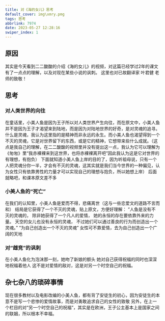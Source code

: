 ```yaml
---
title: 对《海的女儿》思考
default_cover: img\xmry.pmg
tags: 思考
abbrlink: 7974
date: 2023-05-27 12:28:16
swiper_index: 1
---
```

## 原因
其实是今天看到二二酸酸的介绍《海的女儿》的视频，对这篇已经学过2年的课文有了一点点的理解，以及对现在某些小说的讽刺。
这里也对已故翻译家 叶君健 老师的致敬！
## 思考
### 对人类世界的向往
在童话里，小美人鱼是因为王子所以对人类世界产生向往，而在原文中，小美人鱼并不是因为王子才渴望来到陆地，而是因为对陆地世界的好奇，是对灵魂的追寻。
什么是灵魂，我认为这里指的是精神而非永远的永生。而小美人鱼也渴望得到一个不灭的灵魂，它是对世界留下的东西，或是它的精神，它想带来些什么成就。（这点是我自己的理解，在二二酸酸的视频里并没有提出这一点，我认为它可以理解为《匆匆》里“我赤裸裸来到这世界，也将赤裸裸离开吧”因此我认为这是它对世界的有理想，有抱负）
下面就知道小美人鱼上岸的目的了，因为听祖母说，只有一个人把灵魂分你一半，才会有不灭的灵魂，这其实就是我们当今世界的一种偏见，认为女性只有依靠男性的力量才可以实现自己的理想与抱负，所以她想上岸）
后面就略吧，和课本原文差不多
### 小美人鱼的“死亡”
在我们的认知里，小美人鱼是爱而不得，悲痛离世（这与一些恋爱文的道路不言而和）
结局是它获得了一个不灭的灵魂，贴上原文，方便好理解：
”人鱼是没有不灭的灵魂的，
除非她获得了一个凡人的爱情，
她的永恒的存在要依靠外来的力量。
天空的女儿也没有永恒的灵魂，
不过她们可以通过善良的行为而创造出一个灵魂。”
“为自己创造出一个不灭的灵魂”
女性可不靠爱情，去为自己创造出一个广阔的天地
### 对“雌竞”的讽刺
在小美人鱼化为泡沫那一刻，她吻了新娘的额头
她对自己获得祝福的同时也深深地祝福着他人
这不是对爱情的敌对，这是对另一个时空自己的祝福。
## 杂七杂八的琐碎事情
现在很多教材以及电影改编的小美人鱼，都有背了安徒生的初心，因为安徒生的本意不是写一个悲惨的爱情故事，而是对勇敢追求自己的女性的致敬
另外，在上一个栏目的对“另一个时空自己的祝福”，其实是在欧洲，王子公主基本上是国家之间的联姻，所以根本不幸福。